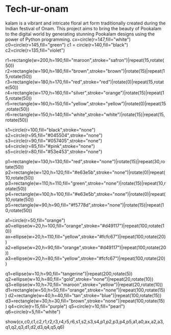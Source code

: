# Tech-ur-onam
kalam is a vibrant and intricate floral art form traditionally created during the Indian festival of Onam. This project aims to bring the beauty of Pookalam to the digital world by generating stunning Pookalam designs using the power of Python programming.
cx=circle(r=147,fill="white")
c0=circle(r=145,fill="green")
c1 = circle(r=140,fill="black")
c2=circle(r=135,fill="violet")

r1=rectangle(w=200,h=190,fill="maroon",stroke="safron")|repeat(15,rotate(50))
r2=rectangle(w=190,h=180,fill="brown",stroke="brown")|rotate(15)|repeat(15,rotate(50))
r3=rectangle(w=180,h=170,fill="red",stroke="red")|rotate(0)|repeat(15,rotate(50))
r4=rectangle(w=170,h=160,fill="silver",stroke="orange")|rotate(15)|repeat(15,rotate(50))
r5=rectangle(w=160,h=150,fill="yellow",stroke="yellow")|rotate(0)|repeat(15,rotate(50))
r6=rectangle(w=150,h=140,fill="white",stroke="white")|rotate(15)|repeat(15,rotate(50))

s1=circle(r=100,fill="black",stroke="none")
s2=circle(r=95,fill="#045504",stroke="none")
s3=circle(r=90,fill="#057405",stroke="none")
s4=circle(r=85,fill="#pink",stroke="none")
s5=circle(r=80,fill="#53e453",stroke="none")

p1=rectangle(w=130,h=130,fill="red",stroke="none")|rotate(15)|repeat(30,rotate(50))
p2=rectangle(w=120,h=120,fill="#e63e5b",stroke="none")|rotate(0)|repeat(10,rotate(50))
p3=rectangle(w=110,h=110,fill="green",stroke="none")|rotate(15)|repeat(10,rotate(50))
p4=rectangle(w=100,h=100,fill="#e63e5b",stroke="none")|rotate(0)|repeat(10,rotate(50))
p5=rectangle(w=90,h=90,fill="#f5778d",stroke="none")|rotate(15)|repeat(10,rotate(50))

a1=circle(r=50,fill="orange")
a0=ellipse(w=20,h=100,fill="orange",stroke="#d49117")|repeat(100,rotate(10))
ax=ellipse(w=20,h=110,fill="yellow",stroke="#fcfc67")|repeat(100,rotate(20))
a2=ellipse(w=20,h=90,fill="orange",stroke="#d49117")|repeat(100,rotate(20))
a3=ellipse(w=20,h=80,fill="yellow",stroke="#fcfc67")|repeat(100,rotate(20))

q1=ellipse(w=10,h=90,fill="tangerine")|repeat(200,rotate(5))
q2=ellipse(w=10,h=80,fill="gold",stroke="none")|repeat(20,rotate(10))
q3=ellipse(w=10,h=70,fill="maroon",stroke="yellow")|repeat(20,rotate(10))
d1=rectangle(w=50,h=50,fill="orange",stroke="none")|repeat(100,rotate(15))
d2=rectangle(w=40,h=40,fill="tan",stroke="blue")|repeat(100,rotate(15))
d3=rectangle(w=30,h=30,fill="brown",stroke="none")|repeat(100,rotate(15))
q4=circle(r=15,fill="purple")
q5=circle(r=10,fill="pearl")
q6=circle(r=5,fill="white")

show(cx,c0,c1,c2,r1,r2,r3,r4,r5,r6,s1,s2,s3,s4,p1,p2,p3,p4,p5,a1,a0,ax,a2,a3,q1,q2,q3,d1,d2,d3,q4,q5,q6)
